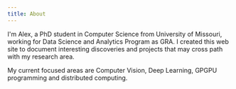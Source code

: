 ```yaml
---
title: About
---
```


I'm Alex, a PhD student in Computer Science from University of Missouri, working for Data Science and Analytics Program as GRA.
I created this web site to document interesting discoveries and projects that may cross path with my research area.

My current focused areas are Computer Vision, Deep Learning, GPGPU programming and distributed computing.

